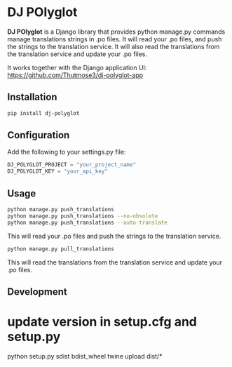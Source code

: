 
# DJ POlyglot

**DJ POlyglot** is a Django library that provides python manage.py commands manage translations strings in .po files.
It will read your .po files, and push the strings to the translation service. It will also read the translations from the translation service and update your .po files.

It works together with the Django application UI: https://github.com/Thutmose3/dj-polyglot-app

## Installation

```bash
pip install dj-polyglot
```

## Configuration

Add the following to your settings.py file:

```python
DJ_POLYGLOT_PROJECT = "your_project_name"
DJ_POLYGLOT_KEY = "your_api_key"
```


## Usage

```bash
python manage.py push_translations
python manage.py push_translations --no-obsolete
python manage.py push_translations --auto-translate
```

This will read your .po files and push the strings to the translation service.

```bash
python manage.py pull_translations
```

This will read the translations from the translation service and update your .po files.

## Development
# update version in setup.cfg and setup.py
python setup.py sdist bdist_wheel
twine upload dist/*



